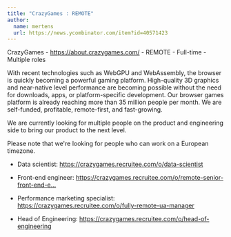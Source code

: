 ```yaml
---
title: "CrazyGames : REMOTE"
author:
  name: mertens
  url: https://news.ycombinator.com/item?id=40571423
---
```

CrazyGames - <a href="https:&#x2F;&#x2F;about.crazygames.com&#x2F;" rel="nofollow">https:&#x2F;&#x2F;about.crazygames.com&#x2F;</a> - REMOTE - Full-time - Multiple roles

With recent technologies such as WebGPU and WebAssembly, the browser is quickly becoming a powerful gaming platform. High-quality 3D graphics and near-native level performance are becoming possible without the need for downloads, apps, or platform-specific development. Our browser games platform is already reaching more than 35 million people per month. We are self-funded, profitable, remote-first, and fast-growing.

We are currently looking for multiple people on the product and engineering side to bring our product to the next level.

Please note that we&#x27;re looking for people who can work on a European timezone.

* Data scientist: <a href="https:&#x2F;&#x2F;crazygames.recruitee.com&#x2F;o&#x2F;data-scientist" rel="nofollow">https:&#x2F;&#x2F;crazygames.recruitee.com&#x2F;o&#x2F;data-scientist</a>

* Front-end engineer: <a href="https:&#x2F;&#x2F;crazygames.recruitee.com&#x2F;o&#x2F;remote-senior-front-end-engineer" rel="nofollow">https:&#x2F;&#x2F;crazygames.recruitee.com&#x2F;o&#x2F;remote-senior-front-end-e...</a>

* Performance marketing specialist: <a href="https:&#x2F;&#x2F;crazygames.recruitee.com&#x2F;o&#x2F;fully-remote-ua-manager" rel="nofollow">https:&#x2F;&#x2F;crazygames.recruitee.com&#x2F;o&#x2F;fully-remote-ua-manager</a>

* Head of Engineering: <a href="https:&#x2F;&#x2F;crazygames.recruitee.com&#x2F;o&#x2F;head-of-engineering" rel="nofollow">https:&#x2F;&#x2F;crazygames.recruitee.com&#x2F;o&#x2F;head-of-engineering</a>
